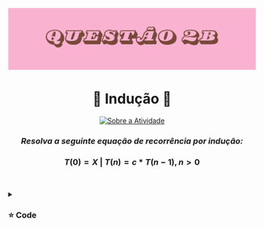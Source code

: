 <img src="https://github.com/S4-2024/Lista2/blob/main/arquivos/10.png">
<h1 align="center" > 🩷 Indução  🩷 </h1>

<div align="center">
  
[![Sobre a Atividade](https://img.shields.io/badge/Sobre_a_Atividade-pink?style=for-the-badge&logo=github&logoColor=brown)](https://github.com/S4-2024/Lista2/tree/main)
</div>

<div align="center"> 
  
### ***Resolva a seguinte equação de recorrência por indução:*** 
### $T(0) = X$ | $T(n) = c * T(n-1), n>0$
</div>
<br>

<p>



</p>

<details>
<summary> <h3> ⭐ Code </h3> </summary>

```
package Questão2B;

public class RecorrenciaInducao {
    static int calcularT(int n, int c, int X) {
        if (n == 0) {
            return X;
        } else {
            return c * calcularT(n - 1, c, X);
        }
    }

    public static void main(String[] args) {
        int n = 5; // Mude o valor de n conforme necessário
        int c = 2; // Constante multiplicativa
        int X = 3; // Valor inicial de T(0)

        int resultado = calcularT(n, c, X);
        System.out.println("O valor de T(" + n + ") é: " + resultado);
    }
}
```
  
</details>




